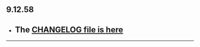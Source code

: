 ## 9.12.58

- ## The [CHANGELOG file is here](https://flutter-sound.canardoux.xyz/changelog.html)

-----------------------------------------------------------------------------------------------------------------------------------
